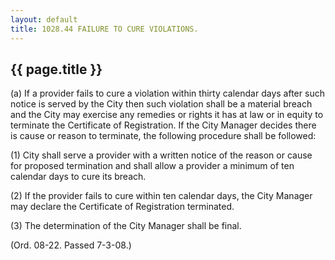 ```yaml
---
layout: default 
title: 1028.44 FAILURE TO CURE VIOLATIONS.
---
```


{{ page.title }}
----------------

​(a) If a provider fails to cure a violation within thirty calendar days
after such notice is served by the City then such violation shall be a
material breach and the City may exercise any remedies or rights it has
at law or in equity to terminate the Certificate of Registration. If the
City Manager decides there is cause or reason to terminate, the
following procedure shall be followed:

​(1) City shall serve a provider with a written notice of the reason or
cause for proposed termination and shall allow a provider a minimum of
ten calendar days to cure its breach.

​(2) If the provider fails to cure within ten calendar days, the City
Manager may declare the Certificate of Registration terminated.

​(3) The determination of the City Manager shall be final.

(Ord. 08-22. Passed 7-3-08.)
